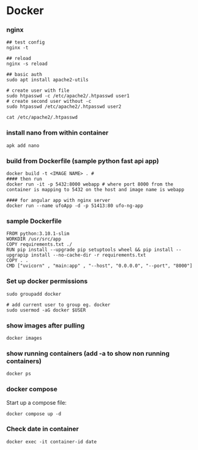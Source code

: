 # Docker 

###  nginx 
	
	## test config 
	nginx -t
	
	## reload
	nginx -s reload

	## basic auth 
	sudo apt install apache2-utils
	
	# create user with file
	sudo htpasswd -c /etc/apache2/.htpasswd user1
	# create second user without -c 
	sudo htpasswd /etc/apache2/.htpasswd user2

	cat /etc/apache2/.htpasswd
	
	
### install nano from within container 

	apk add nano

### build from Dockerfile  (sample python fast api app)

    docker build -t <IMAGE NAME> . # 
    #### then run 
    docker run -it -p 5432:8000 webapp # where port 8000 from the container is mapping to 5432 on the host and image name is webapp
    
	#### for angular app with nginx server
	docker run --name ufoApp -d -p 51413:80 ufo-ng-app
	
### sample Dockerfile 

    FROM python:3.10.1-slim
    WORKDIR /usr/src/app
    COPY requirements.txt ./
    RUN pip install --upgrade pip setuptools wheel && pip install --upgrapip install --no-cache-dir -r requirements.txt
    COPY . .
    CMD ["uvicorn" , "main:app" , "--host", "0.0.0.0", "--port", "8000"]

### Set up docker permissions

    sudo groupadd docker
    
    # add current user to group eg. docker  
	sudo usermod -aG docker $USER

### show images after pulling  

    docker images
 
 ### show running containers (add -a to show non running containers)

	docker ps  

### docker compose 

Start up a compose file:  

    docker compose up -d

### Check date in container 

    docker exec -it container-id date

